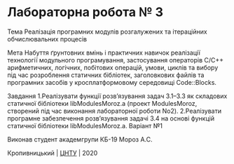 ﻿# Лабораторна робота № 3

Тема Реалізація програмних модулів розгалужених та ітераційних обчислювальних процесів

Мета Набуття ґрунтовних вмінь і практичних навичок реалізації технології модульного програмування, застосування операторів С/С++ арифметичних, логічних, побітових операцій,  умови,  циклів  та  вибору  під  час  розроблення  статичних бібліотек,    заголовкових    файлів    та    програмних    засобів    у кросплатформовому середовищі Code::Blocks.

Завдання
1.Реалізувати  функції  розв’язування  задач  3.1–3.3  як складових статичної  бібліотеки libModulesMoroz.а  (проект  ModulesMoroz, створений під час виконання лабораторної роботи No2). 2.Реалізувати  програмне  забезпечення  розв’язування  задачі  3.4 на основі функцій статичної бібліотеки libModulesMoroz.а. 
Варіант №1

Виконав студент академгрупи КБ-19 Мороз А.С.

Кропивницький | <a href="http://www.kntu.kr.ua/">ЦНТУ</a> | 2020